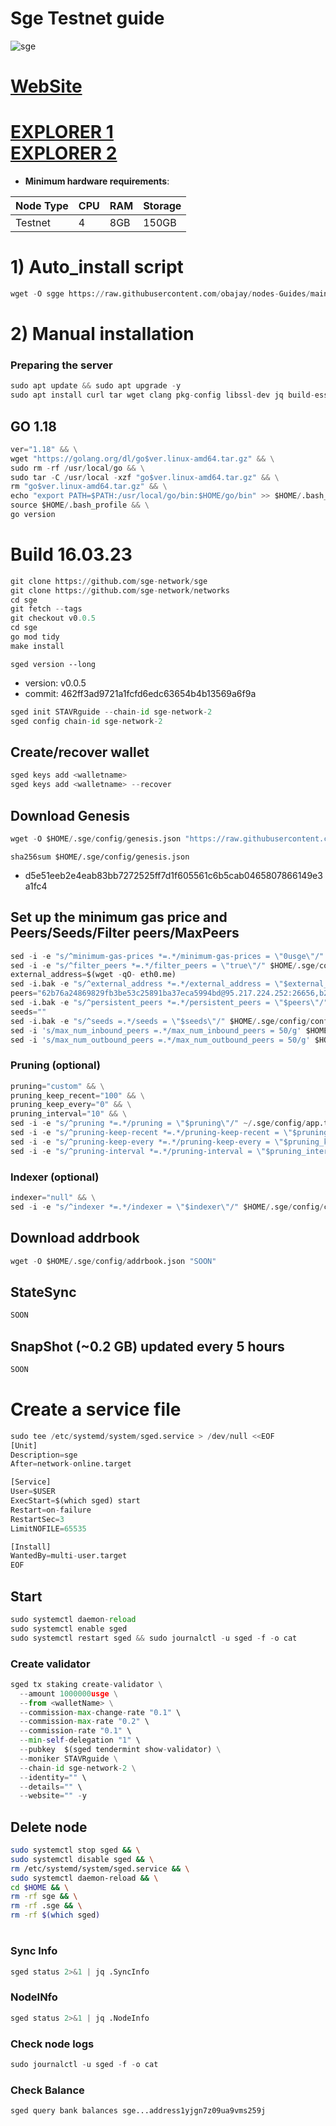# Sge Testnet guide

![sge](https://user-images.githubusercontent.com/44331529/203624604-ec312821-11cd-404e-8647-bbbcfddcaf8a.png)

[WebSite](https://sgenetwork.io/)
=
[EXPLORER 1](https://explorer.stavr.tech/sge-testnet/staking) \
[EXPLORER 2](https://exp.nodeist.net/t-sge/staking)
=

- **Minimum hardware requirements**:

| Node Type |CPU | RAM  | Storage  | 
|-----------|----|------|----------|
| Testnet   |   4|  8GB | 150GB    |


# 1) Auto_install script
```python
wget -O sgge https://raw.githubusercontent.com/obajay/nodes-Guides/main/SGE/sgge && chmod +x sgge && ./sgge
```

# 2) Manual installation

### Preparing the server

```python
sudo apt update && sudo apt upgrade -y
sudo apt install curl tar wget clang pkg-config libssl-dev jq build-essential bsdmainutils git make ncdu gcc git jq chrony liblz4-tool -y
```

## GO 1.18

```python
ver="1.18" && \
wget "https://golang.org/dl/go$ver.linux-amd64.tar.gz" && \
sudo rm -rf /usr/local/go && \
sudo tar -C /usr/local -xzf "go$ver.linux-amd64.tar.gz" && \
rm "go$ver.linux-amd64.tar.gz" && \
echo "export PATH=$PATH:/usr/local/go/bin:$HOME/go/bin" >> $HOME/.bash_profile && \
source $HOME/.bash_profile && \
go version
```

# Build 16.03.23
```python
git clone https://github.com/sge-network/sge
git clone https://github.com/sge-network/networks
cd sge
git fetch --tags
git checkout v0.0.5
cd sge
go mod tidy
make install
```
`sged version --long`
- version: v0.0.5
- commit: 462ff3ad9721a1fcfd6edc63654b4b13569a6f9a

```python
sged init STAVRguide --chain-id sge-network-2
sged config chain-id sge-network-2
```    

## Create/recover wallet
```python
sged keys add <walletname>
sged keys add <walletname> --recover
```

## Download Genesis
```python
wget -O $HOME/.sge/config/genesis.json "https://raw.githubusercontent.com/sge-network/networks/master/sge-network-2/genesis.json"

```
`sha256sum $HOME/.sge/config/genesis.json`
+ d5e51eeb2e4eab83bb7272525ff7d1f605561c6b5cab0465807866149e3a1fc4

## Set up the minimum gas price and Peers/Seeds/Filter peers/MaxPeers
```python
sed -i -e "s/^minimum-gas-prices *=.*/minimum-gas-prices = \"0usge\"/" $HOME/.sge/config/app.toml
sed -i -e "s/^filter_peers *=.*/filter_peers = \"true\"/" $HOME/.sge/config/config.toml
external_address=$(wget -qO- eth0.me) 
sed -i.bak -e "s/^external_address *=.*/external_address = \"$external_address:26656\"/" $HOME/.sge/config/config.toml
peers="62b76a24869829fb3be53c25891ba37eca5994bd@95.217.224.252:26656,b29612454715a6dc0d1f0c42b426bf30f1d27738@78.46.99.50:24656,14823c9230ac2eb50fd48b7313e8ddd4c13207c6@94.130.219.37:26000,cfa86646e5eb05e111e7dde27750ff8ebe67d165@89.117.56.126:23956,43b05a6bab7ca735397e9fae2cb0ad99977cf482@34.83.191.67:26656,ddcd5fda167e6b45208faed8fd7e2f0640b4185c@52.44.14.245:26656,a05353fe9ae39dd0edbfa6341634dec781d84a5c@65.108.105.48:17756,1168931936c638e92ea6d93e2271b3fe5faee6d1@135.125.247.228:26656,27f0b281ea7f4c3db01fdb9f4cf7cc910ad240a6@209.34.205.57:26656,b4f800aa8ff11d0d7ab3f5ce19230f049dfebe4b@38.242.199.160:26656,8c74885d4310f606986c88e9613f5e48c9e154dd@65.108.2.41:56656,a13512dbb3def06f91aef81afb397db63d78b25c@51.195.89.114:20656,bbf84e77c0defea82d389e1bd0940d7718f0ee34@103.230.84.4:26656,3e644c24129e14d457e82bab3b5a16c510b12927@50.19.180.153:26656,d200a21e2b3edab24679d4544fea48471515098f@65.108.225.158:17756,dc831d440c18c4a4f72250806cd03e5b240f8935@3.15.209.96:26656"
sed -i.bak -e "s/^persistent_peers *=.*/persistent_peers = \"$peers\"/" $HOME/.sge/config/config.toml
seeds=""
sed -i.bak -e "s/^seeds =.*/seeds = \"$seeds\"/" $HOME/.sge/config/config.toml
sed -i 's/max_num_inbound_peers =.*/max_num_inbound_peers = 50/g' $HOME/.sge/config/config.toml
sed -i 's/max_num_outbound_peers =.*/max_num_outbound_peers = 50/g' $HOME/.sge/config/config.toml

```
### Pruning (optional)
```python
pruning="custom" && \
pruning_keep_recent="100" && \
pruning_keep_every="0" && \
pruning_interval="10" && \
sed -i -e "s/^pruning *=.*/pruning = \"$pruning\"/" ~/.sge/config/app.toml && \
sed -i -e "s/^pruning-keep-recent *=.*/pruning-keep-recent = \"$pruning_keep_recent\"/" ~/.sge/config/app.toml && \
sed -i -e "s/^pruning-keep-every *=.*/pruning-keep-every = \"$pruning_keep_every\"/" ~/.sge/config/app.toml && \
sed -i -e "s/^pruning-interval *=.*/pruning-interval = \"$pruning_interval\"/" ~/.sge/config/app.toml
```
### Indexer (optional) 
```python
indexer="null" && \
sed -i -e "s/^indexer *=.*/indexer = \"$indexer\"/" $HOME/.sge/config/config.toml
```

## Download addrbook
```python
wget -O $HOME/.sge/config/addrbook.json "SOON"
```
## StateSync
```python
SOON
```
## SnapShot (~0.2 GB) updated every 5 hours
```python
SOON
```

# Create a service file
```python
sudo tee /etc/systemd/system/sged.service > /dev/null <<EOF
[Unit]
Description=sge
After=network-online.target

[Service]
User=$USER
ExecStart=$(which sged) start
Restart=on-failure
RestartSec=3
LimitNOFILE=65535

[Install]
WantedBy=multi-user.target
EOF
```

## Start
```python
sudo systemctl daemon-reload
sudo systemctl enable sged
sudo systemctl restart sged && sudo journalctl -u sged -f -o cat
```

### Create validator
```python
sged tx staking create-validator \
  --amount 1000000usge \
  --from <walletName> \
  --commission-max-change-rate "0.1" \
  --commission-max-rate "0.2" \
  --commission-rate "0.1" \
  --min-self-delegation "1" \
  --pubkey  $(sged tendermint show-validator) \
  --moniker STAVRguide \
  --chain-id sge-network-2 \
  --identity="" \
  --details="" \
  --website="" -y
```

## Delete node
```bash
sudo systemctl stop sged && \
sudo systemctl disable sged && \
rm /etc/systemd/system/sged.service && \
sudo systemctl daemon-reload && \
cd $HOME && \
rm -rf sge && \
rm -rf .sge && \
rm -rf $(which sged)
```
#
### Sync Info
```python
sged status 2>&1 | jq .SyncInfo
```
### NodeINfo
```python
sged status 2>&1 | jq .NodeInfo
```
### Check node logs
```python
sudo journalctl -u sged -f -o cat
```
### Check Balance
```python
sged query bank balances sge...address1yjgn7z09ua9vms259j
```
